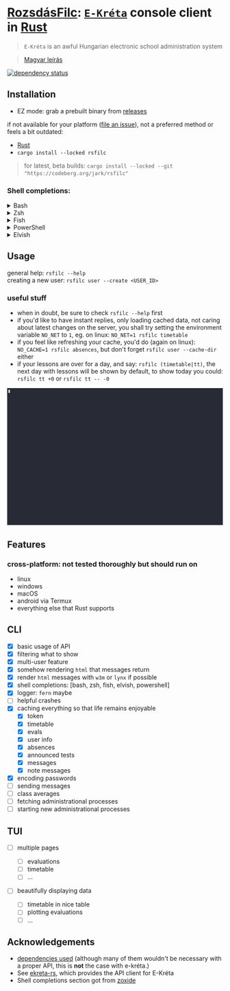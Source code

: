 # [RozsdásFilc](https://codeberg.org/jark/rsfilc): [`E-Kréta`](https://www.e-kreta.hu/) console client in [Rust](https://rust-lang.org)

> `E-Kréta` is an awful Hungarian electronic school administration system

> [Magyar leírás](README.hu.md)

[![dependency status](https://deps.rs/repo/codeberg/jark/rsfilc/status.svg)](https://deps.rs/repo/codeberg/jark/rsfilc)

## Installation

-   EZ mode: grab a prebuilt binary from [releases](https://codeberg.org/jark/rsfilc/releases/latest)

if not available for your platform ([file an issue](https://codeberg.org/jark/rsfilc/issues/new)), not a preferred method or feels a bit outdated:

-   [Rust](https://rustup.rs)
-   `cargo install --locked rsfilc`
>   for latest, beta builds: `cargo install --locked --git "https://codeberg.org/jark/rsfilc"`

### Shell completions:

   <details>
   <summary>Bash</summary>

> Add this to the <ins>**end**</ins> of your config file (usually `~/.bashrc`):
>
> ```sh
> eval "$(rsfilc completions bash)"
> ```

   </details>

   <details>
   <summary>Zsh</summary>

> Add this to the <ins>**end**</ins> of your config file (usually `~/.zshrc`):
>
> ```sh
> eval "$(rsfilc completions zsh)"
> ```
>
> For completions to work, the above line must be added _after_ `compcompletions` is
> called. You may have to rebuild your completions cache by running
> `rm ~/.zcompdump*; compcompletions`.

   </details>

   <details>
   <summary>Fish</summary>

> Add this to the <ins>**end**</ins> of your config file (usually `~/.config/fish/config.fish`):
>
> ```fish
> rsfilc completions fish | source
> ```

   </details>

   <details>
   <summary>PowerShell</summary>

> Add this to the <ins>**end**</ins> of your config file (find it by running `echo $profile` in PowerShell):
>
> ```powershell
> Invoke-Expression (& { (rsfilc completions powershell | Out-String) })
> ```

   </details>

   <details>
   <summary>Elvish</summary>

> Add this to the <ins>**end**</ins> of your config file (usually `~/.elvish/rc.elv`):
>
> ```sh
> eval (rsfilc completions elvish | slurp)
> ```
>
> **Note**
> RsFilc only supports elvish v0.18.0 and above.

   </details>

## Usage

general help: `rsfilc --help`  
creating a new user: `rsfilc user --create <USER_ID>`

### useful stuff

- when in doubt, be sure to check `rsfilc --help` first
- if you'd like to have instant replies, only loading cached data, not caring about latest changes on the server, you shall try setting the environment variable `NO_NET` to `1`, eg. on linux: `NO_NET=1 rsfilc timetable`
- if you feel like refreshing your cache, you'd do (again on linux): `NO_CACHE=1 rsfilc absences`, but don't forget `rsfilc user --cache-dir` either
- if your lessons are over for a day, and say: `rsfilc (timetable|tt)`, the next day with lessons will be shown by default, to show today you could: `rsfilc tt +0` or `rsfilc tt -- -0`

![demo](./rsfilc_demo.gif "using rsfilc")

## Features

### cross-platform: not tested thoroughly but should run on

-   linux
-   windows
-   macOS
-   android via Termux
-   everything else that Rust supports

## CLI

-   [x] basic usage of API
-   [x] filtering what to show
-   [x] multi-user feature
-   [x] somehow rendering `html` that messages return
-   [x] render `html` messages with `w3m` or `lynx` if possible
-   [x] shell completions: [bash, zsh, fish, elvish, powershell]
-   [x] logger: `fern` maybe
-   [ ] helpful crashes
-   [x] caching everything so that life remains enjoyable
    -   [x] token
    -   [x] timetable
    -   [x] evals
    -   [x] user info
    -   [x] absences
    -   [x] announced tests
    -   [x] messages
    -   [x] note messages
-   [x] encoding passwords
-   [ ] sending messages
-   [ ] class averages
-   [ ] fetching administrational processes
-   [ ] starting new administrational processes

## TUI

-   [ ] multiple pages

    -   [ ] evaluations
    -   [ ] timetable
    -   [ ] ...

-   [ ] beautifully displaying data
    -   [ ] timetable in nice table
    -   [ ] plotting evaluations
    -   [ ] ...

## Acknowledgements

-   [dependencies used](./Cargo.toml) (although many of them wouldn't be necessary with a proper API, this is **not** the case with e-kréta.)
-   See [ekreta-rs](https://codeberg.org/jark/ekreta-rs), which provides the API client for E-Kréta
-   Shell completions section got from [zoxide](https://github.com/ajeetdsouza/zoxide)
